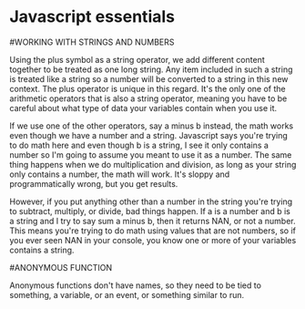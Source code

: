 # Javascript essentials

#WORKING WITH STRINGS AND NUMBERS

Using the plus symbol as a string operator, we add different content together to be treated as one long string. Any item included in such a string is treated like a string so a number will be converted to a string in this new context. The plus operator is unique in this regard. It's the only one of the arithmetic operators that is also a string operator, meaning you have to be careful about what type of data your variables contain when you use it.

If we use one of the other operators, say a minus b instead, the math works even though we have a number and a string. Javascript says you're trying to do math here and even though b is a string, I see it only contains a number so I'm going to assume you meant to use it as a number. The same thing happens when we do multiplication and division, as long as your string only contains a number, the math will work. It's sloppy and programmatically wrong, but you get results.

However, if you put anything other than a number in the string you're trying to subtract, multiply, or divide, bad things happen. If a is a number and b is a string and I try to say sum a minus b, then it returns NAN, or not a number. This means you're trying to do math using values that are not numbers, so if you ever seen NAN in your console, you know one or more of your variables contains a string. 


#ANONYMOUS FUNCTION

Anonymous functions don't have names, so they need to be tied to something, a variable, or an event, or something similar to run. 